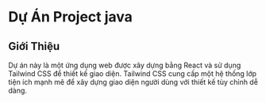 
# Dự Án Project java

## Giới Thiệu
Dự án này là một ứng dụng web được xây dựng bằng React và sử dụng Tailwind CSS để thiết kế giao diện. Tailwind CSS cung cấp một hệ thống lớp tiện ích mạnh mẽ để xây dựng giao diện người dùng với thiết kế tùy chỉnh dễ dàng.



